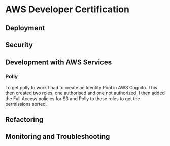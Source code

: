 # AWS Developer Certification

## Deployment

## Security

## Development with AWS Services

### Polly

To get polly to work I had to create an Identity Pool in AWS Cognito. This then created two roles, one authorised and one not authorized. I then added the Full Access policies for S3 and Polly to these roles to get the permissions sorted.

## Refactoring

## Monitoring and Troubleshooting
